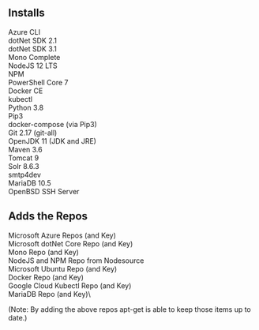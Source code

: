Installs
------------------------------------
Azure CLI\
dotNet SDK 2.1\
dotNet SDK 3.1\
Mono Complete\
NodeJS 12 LTS\
NPM\
PowerShell Core 7\
Docker CE\
kubectl\
Python 3.8\
Pip3\
docker-compose (via Pip3)\
Git 2.17 (git-all)\
OpenJDK 11 (JDK and JRE)\
Maven 3.6\
Tomcat 9\
Solr 8.6.3\
smtp4dev\
MariaDB 10.5\
OpenBSD SSH Server

Adds the Repos
-------------------------------------
Microsoft Azure Repos (and Key)\
Microsoft dotNet Core Repo (and Key)\
Mono Repo (and Key)\
NodeJS and NPM Repo from Nodesource\
Microsoft Ubuntu Repo (and Key)\
Docker Repo (and Key)\
Google Cloud Kubectl Repo (and Key)\
MariaDB Repo (and Key)\

(Note: By adding the above repos apt-get is able to keep those items up to date.)
